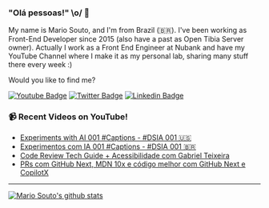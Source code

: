 ### "Olá pessoas!" \o/ 👋

My name is Mario Souto, and I'm from Brazil (🇧🇷). I've been working as Front-End Developer since 2015 (also have a past as Open Tibia Server owner). Actually I work as a Front End Engineer at Nubank and have my YouTube Channel where I make it as my personal lab, sharing many stuff there every week :)

Would you like to find me?

[![Youtube Badge](https://img.shields.io/badge/-Youtube-FF0000?style=flat-square&labelColor=FF0000&logo=youtube&logoColor=white&link=https://youtube.com/c/DevSoutinho)](https://youtube.com/c/DevSoutinho)
[![Twitter Badge](https://img.shields.io/badge/-Twitter-1ca0f1?style=flat-square&labelColor=1ca0f1&logo=twitter&logoColor=white&link=https://twitter.com/omariosouto)](https://twitter.com/omariosouto)
[![Linkedin Badge](https://img.shields.io/badge/-LinkedIn-blue?style=flat-square&logo=Linkedin&logoColor=white&link=https://www.linkedin.com/in/omariosouto)](https://www.linkedin.com/in/omariosouto)

### 📹 Recent Videos on YouTube!

<!-- YOUTUBE:START -->
- [Experiments with AI 001 #Captions - #DSIA 001 🇺🇸](https://www.youtube.com/watch?v=5ksFvu-4IAA)
- [Experimentos com IA 001 #Captions - #DSIA 001 🇧🇷](https://www.youtube.com/watch?v=ZNhiYMSJ6Ao)
- [Code Review Tech Guide + Acessibilidade com Gabriel Teixeira](https://www.youtube.com/watch?v=TO5iKQnZKTw)
- [PRs com GitHub Next, MDN 10x e código melhor com GitHub Next e CopilotX](https://www.youtube.com/watch?v=ht-ctp25kUU)
<!-- YOUTUBE:END -->

____


[![Mario Souto's github stats](https://github-readme-stats.vercel.app/api?username=omariosouto&theme=dark&show_icons=true&count_private=true)](https://github.com/omariosouto)
